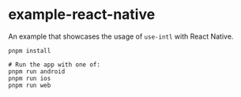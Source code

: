 # example-react-native

An example that showcases the usage of `use-intl` with React Native.

```
pnpm install

# Run the app with one of:
pnpm run android
pnpm run ios
pnpm run web
```
